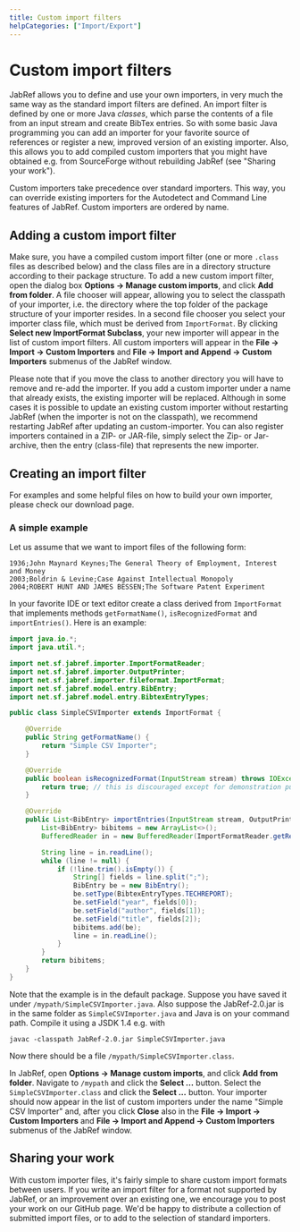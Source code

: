 ```yaml
---
title: Custom import filters
helpCategories: ["Import/Export"]
---
```


# Custom import filters

JabRef allows you to define and use your own importers, in very much the same way as the standard import filters are defined. An import filter is defined by one or more Java *classes*, which parse the contents of a file from an input stream and create BibTex entries. So with some basic Java programming you can add an importer for your favorite source of references or register a new, improved version of an existing importer. Also, this allows you to add compiled custom importers that you might have obtained e.g. from SourceForge without rebuilding JabRef (see "Sharing your work").

Custom importers take precedence over standard importers. This way, you can override existing importers for the Autodetect and Command Line features of JabRef. Custom importers are ordered by name.

## Adding a custom import filter

Make sure, you have a compiled custom import filter (one or more `.class` files as described below) and the class files are in a directory structure according to their package structure. To add a new custom import filter, open the dialog box **Options -&gt; Manage custom imports**, and click **Add from folder**. A file chooser will appear, allowing you to select the classpath of your importer, i.e. the directory where the top folder of the package structure of your importer resides. In a second file chooser you select your importer class file, which must be derived from `ImportFormat`. By clicking **Select new ImportFormat Subclass**, your new importer will appear in the list of custom import filters. All custom importers will appear in the **File -&gt; Import -&gt; Custom Importers** and **File -&gt; Import and Append -&gt; Custom Importers** submenus of the JabRef window.

Please note that if you move the class to another directory you will have to remove and re-add the importer. If you add a custom importer under a name that already exists, the existing importer will be replaced. Although in some cases it is possible to update an existing custom importer without restarting JabRef (when the importer is not on the classpath), we recommend restarting JabRef after updating an custom-importer. You can also register importers contained in a ZIP- or JAR-file, simply select the Zip- or Jar-archive, then the entry (class-file) that represents the new importer.

## Creating an import filter

For examples and some helpful files on how to build your own importer, please check our download page.

### A simple example

Let us assume that we want to import files of the following form:

    1936;John Maynard Keynes;The General Theory of Employment, Interest and Money
    2003;Boldrin & Levine;Case Against Intellectual Monopoly
    2004;ROBERT HUNT AND JAMES BESSEN;The Software Patent Experiment

In your favorite IDE or text editor create a class derived from `ImportFormat` that implements methods `getFormatName()`, `isRecognizedFormat` and `importEntries()`. Here is an example:

``` java
import java.io.*;
import java.util.*;

import net.sf.jabref.importer.ImportFormatReader;
import net.sf.jabref.importer.OutputPrinter;
import net.sf.jabref.importer.fileformat.ImportFormat;
import net.sf.jabref.model.entry.BibEntry;
import net.sf.jabref.model.entry.BibtexEntryTypes;

public class SimpleCSVImporter extends ImportFormat {

    @Override
    public String getFormatName() {
        return "Simple CSV Importer";
    }

    @Override
    public boolean isRecognizedFormat(InputStream stream) throws IOException {
        return true; // this is discouraged except for demonstration purposes
    }

    @Override
    public List<BibEntry> importEntries(InputStream stream, OutputPrinter printer) throws IOException {
        List<BibEntry> bibitems = new ArrayList<>();
        BufferedReader in = new BufferedReader(ImportFormatReader.getReaderDefaultEncoding(stream));

        String line = in.readLine();
        while (line != null) {
            if (!line.trim().isEmpty()) {
                String[] fields = line.split(";");
                BibEntry be = new BibEntry();
                be.setType(BibtexEntryTypes.TECHREPORT);
                be.setField("year", fields[0]);
                be.setField("author", fields[1]);
                be.setField("title", fields[2]);
                bibitems.add(be);
                line = in.readLine();
            }   
        }
        return bibitems;
    }
}
```

Note that the example is in the default package. Suppose you have saved it under `/mypath/SimpleCSVImporter.java`. Also suppose the JabRef-2.0.jar is in the same folder as `SimpleCSVImporter.java` and Java is on your command path. Compile it using a JSDK 1.4 e.g. with

    javac -classpath JabRef-2.0.jar SimpleCSVImporter.java

Now there should be a file `/mypath/SimpleCSVImporter.class`.

In JabRef, open **Options -&gt; Manage custom imports**, and click **Add from folder**. Navigate to `/mypath` and click the **Select ...** button. Select the `SimpleCSVImporter.class` and click the **Select ...** button. Your importer should now appear in the list of custom importers under the name "Simple CSV Importer" and, after you click **Close** also in the **File -&gt; Import -&gt; Custom Importers** and **File -&gt; Import and Append -&gt; Custom Importers** submenus of the JabRef window.

## Sharing your work

With custom importer files, it's fairly simple to share custom import formats between users. If you write an import filter for a format not supported by JabRef, or an improvement over an existing one, we encourage you to post your work on our GitHub page. We'd be happy to distribute a collection of submitted import files, or to add to the selection of standard importers.
